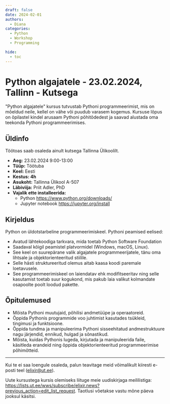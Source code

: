 ```yaml
---
draft: false
date: 2024-02-01
authors:
  - Diana
categories:
  - Python
  - Workshop
  - Programming

hide:
  - toc
---
```


# Python algajatele - 23.02.2024, Tallinn - Kutsega

"Python algajatele" kursus tutvustab Pythoni programmeerimist, mis on mõeldud neile, kellel on vähe või puudub varasem kogemus. Kursuse lõpus on õpilastel kindel arusaam Pythoni põhitõdedest ja saavad  alustada oma teekonda Pythoni programmeerimises.

<!-- more -->

## Üldinfo

Töötoas saab osaleda ainult kutsega Tallinna Ülikoolilt. 

* __Aeg:__ 23.02.2024 9:00-13:00
* __Tüüp:__ Töötuba
* __Keel:__ Eesti
* __Kestus: 4h__
* __Asukoht:__ Tallinna Ülikool A-507
* __Läbiviija:__ Priit Adler, PhD
* __Vajalik ette installeerida:__ 
    * Python https://www.python.org/downloads/ 
    * Jupyter notebook https://jupyter.org/install 


## Kirjeldus

Python on üldotstarbeline programmeerimiskeel. Pythoni peamised eelised:

* Avatud lähtekoodiga tarkvara, mida toetab Python Software Foundation
* Saadaval kõigil peamistel platvormidel (Windows, macOS, Linux).
* See keel on suurepärane valik algajatele programmeerijatele, tänu oma lihtsale ja objektorienteeritud stiilile.
* Selle hästi struktureeritud olemus aitab kaasa koodi paremale loetavusele.
* See programmeerimiskeel on laiendatav ehk modifitseeritav ning selle kasutamist toetab suur kogukond, mis pakub laia valikut kolmandate osapoolte poolt loodud pakette.



## Õpitulemused

* Mõista Pythoni muutujaid, põhilisi andmetüüpe ja operaatoreid.
* Õppida Pythonis programmide voo juhtimist kasutades tsükleid, tingimusi ja funktsioone.
* Õppida tundma ja manipuleerima Pythoni sisseehitatud andmestruktuure nagu järjendid, ennikud, hulgad ja sõnastikud.
* Mõista, kuidas Pythonis lugeda, kirjutada ja manipuleerida faile, käsitleda erandeid ning õppida objektorienteeritud programmeerimise põhimõtteid.

---

Kui te ei saa loengule osaleda, palun teavitage meid võimalikult kiiresti e-posti teel (elixir@ut.ee).

Uute kursustega kursis olemiseks liituge meie uudiskirjaga meililistiga:  https://lists.ut.ee/wws/subscribe/elixir.news?previous_action=edit_list_request. Taotlusi võetakse vastu mõne päeva jooksul käsitsi.
